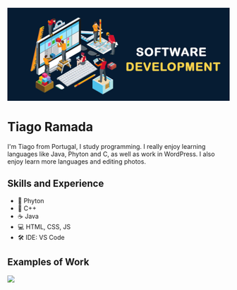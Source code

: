 ![Development](banner.jpg)

# Tiago Ramada
I'm Tiago from Portugal, I study programming. I really enjoy learning languages like Java, Phyton and C, as well as work in WordPress. I also enjoy learn more languages and editing photos. 

## Skills and Experience
* 🐍 Phyton
* 📱 C++
* ☕️ Java
* 💻 HTML, CSS, JS
* 🛠 IDE: VS Code

## Examples of Work
<img src="tenor.gif" width="250" >
